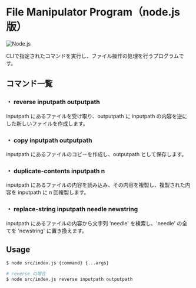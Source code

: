 # File Manipulator Program（node.js版）
![Node.js](https://img.shields.io/badge/Node.js-339933?logo=node.js&logoColor=white)

CLIで指定されたコマンドを実行し、ファイル操作の処理を行うプログラムです。

## コマンド一覧

### ・ reverse inputpath outputpath
inputpath にあるファイルを受け取り、outputpath に inputpath の内容を逆にした新しいファイルを作成します。
### ・ copy inputpath outputpath
inputpath にあるファイルのコピーを作成し、outputpath として保存します。
### ・ duplicate-contents inputpath n
inputpath にあるファイルの内容を読み込み、その内容を複製し、複製された内容を inputpath に n 回複製します。
### ・ replace-string inputpath needle newstring
inputpath にあるファイルの内容から文字列 'needle' を検索し、'needle' の全てを 'newstring' に置き換えます。
## Usage
````bash
$ node src/index.js {command} {...args}

# reverse の場合
$ node src/index.js reverse inputpath outputpath
````
